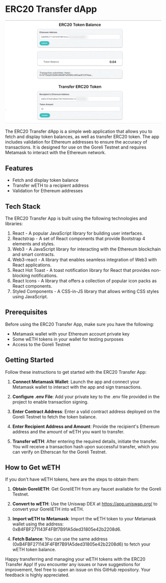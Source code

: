 # ERC20 Transfer dApp

![ERC20 Transfer dApp](./src/assets/appShot.png)

The ERC20 Transfer dApp is a simple web application that allows you to fetch and display token balances, as well as transfer ERC20 token. The app includes validation for Ethereum addresses to ensure the accuracy of transactions. It is designed for use on the Goreli Testnet and requires Metamask to interact with the Ethereum network.

## Features

- Fetch and display token balance
- Transfer wETH to a recipient address
- Validation for Ethereum addresses

## Tech Stack

The ERC20 Transfer App is built using the following technologies and libraries:

1. React - A popular JavaScript library for building user interfaces.
2. Reactstrap - A set of React components that provide Bootstrap 4 elements and styles.
3. Web3 - A JavaScript library for interacting with the Ethereum blockchain and smart contracts.
4. Web3-react - A library that enables seamless integration of Web3 with React applications.
5. React Hot Toast - A toast notification library for React that provides non-blocking notifications.
6. React Icons - A library that offers a collection of popular icon packs as React components.
7. Styled Components - A CSS-in-JS library that allows writing CSS styles using JavaScript.

## Prerequisites

Before using the ERC20 Transfer App, make sure you have the following:

- Metamask wallet with your Ethereum account private key
- Some wETH tokens in your wallet for testing purposes
- Access to the Goreli Testnet

## Getting Started

Follow these instructions to get started with the ERC20 Transfer App:

1. **Connect Metamask Wallet**: Launch the app and connect your Metamask wallet to interact with the app and sign transactions.

2. **Configure .env File**: Add your private key to the .env file provided in the project to enable transaction signing.

3. **Enter Contract Address**: Enter a valid contract address deployed on the Goreli Testnet to fetch the token balance.

4. **Enter Recipient Address and Amount**: Provide the recipient's Ethereum address and the amount of wETH you want to transfer.

5. **Transfer wETH**: After entering the required details, initiate the transfer. You will receive a transaction hash upon successful transfer, which you can verify on Etherscan for the Goreli Testnet.

## How to Get wETH

If you don't have wETH tokens, here are the steps to obtain them:

1. **Obtain GoreliETH**: Get GoreliETH from any faucet available for the Goreli Testnet.

2. **Convert to wETH**: Use the Uniswap DEX at https://app.uniswap.org/ to convert your GoreliETH into wETH.

3. **Import wETH to Metamask**: Import the wETH token to your Metamask wallet using the address: 0xB4FBF271143F4FBf7B91A5ded31805e42b2208d6.

4. **Fetch Balance**: You can use the same address (0xB4FBF271143F4FBf7B91A5ded31805e42b2208d6) to fetch your wETH token balance.

Happy transferring and managing your wETH tokens with the ERC20 Transfer App! If you encounter any issues or have suggestions for improvement, feel free to open an issue on this GitHub repository. Your feedback is highly appreciated.
